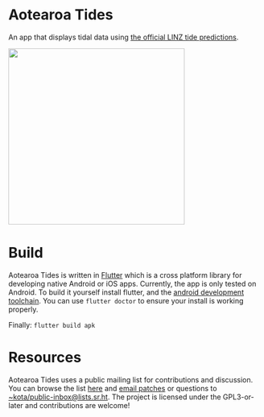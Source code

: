# Aotearoa Tides

An app that displays tidal data using [the official LINZ tide predictions](https://www.linz.govt.nz/sea/tides/tide-predictions).

<img src="https://paste.nilsu.org/e8438b6e252e3b7fc4e7bf8cd7e89f7d3a5fee24.png" width="350">

# Build

Aotearoa Tides is written in [Flutter](https://flutter.dev/) which is a cross
platform library for developing native Android or iOS apps. Currently, the app
is only tested on Android. To build it yourself install flutter, and the [android
development toolchain](https://developer.android.com/studio). You can use `flutter
doctor` to ensure your install is working properly.

Finally: `flutter build apk`

# Resources

Aotearoa Tides uses a public mailing list for contributions and discussion. You can
browse the list [here](https://lists.sr.ht/~kota/public-inbox) and
[email patches](https://git-send-email.io) or questions to
[~kota/public-inbox@lists.sr.ht](https://lists.sr.ht/~kota/public-inbox). The
project is licensed under the GPL3-or-later and contributions are welcome!
